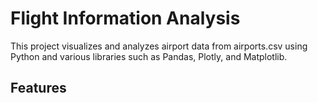 # Flight Information Analysis

This project visualizes and analyzes airport data from airports.csv using Python and various libraries such as Pandas, Plotly, and Matplotlib.

## Features